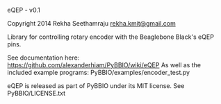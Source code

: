 eQEP - v0.1

Copyright 2014 Rekha Seethamraju
rekha.kmit@gmail.com

Library for controlling rotary encoder with the Beaglebone Black's eQEP pins.

See documentation here:
 https://github.com/alexanderhiam/PyBBIO/wiki/eQEP
As well as the included example programs:
 PyBBIO/examples/encoder_test.py

eQEP is released as part of PyBBIO under its MIT license.
See PyBBIO/LICENSE.txt

